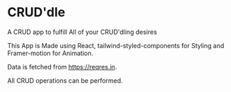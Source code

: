 # CRUD'dle
A CRUD app to fulfill All of your CRUD'dling desires

This App is Made using React, tailwind-styled-components for Styling and Framer-motion for Animation.

Data is fetched from https://reqres.in.

All CRUD operations can be performed.
